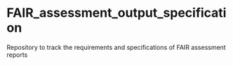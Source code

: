 # FAIR_assessment_output_specification
Repository to track the requirements and specifications of FAIR assessment reports
